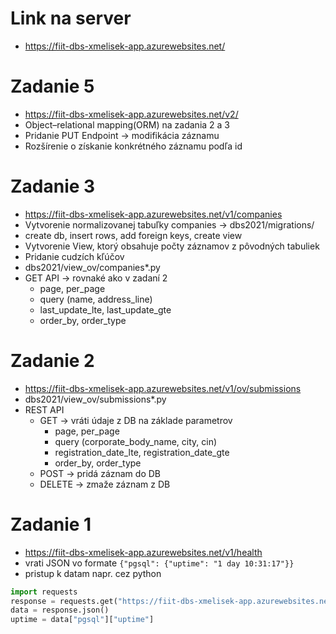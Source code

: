 # Link na server
+ https://fiit-dbs-xmelisek-app.azurewebsites.net/

# Zadanie 5
+ https://fiit-dbs-xmelisek-app.azurewebsites.net/v2/
+ Object–relational mapping(ORM) na zadania 2 a 3
+ Pridanie PUT Endpoint -> modifikácia záznamu
+ Rozšírenie o získanie konkrétného záznamu podľa id

# Zadanie 3
+ https://fiit-dbs-xmelisek-app.azurewebsites.net/v1/companies
+ Vytvorenie normalizovanej tabuľky companies -> dbs2021/migrations/
+ create db, insert rows, add foreign keys, create view
+ Vytvorenie View, ktorý obsahuje počty záznamov z pôvodných tabuliek
+ Pridanie cudzích kľúčov
+ dbs2021/view_ov/companies*.py
+ GET API -> rovnaké ako v zadaní 2
    + page, per_page
    + query (name, address_line)
    + last_update_lte, last_update_gte
    + order_by, order_type   

# Zadanie 2
+ https://fiit-dbs-xmelisek-app.azurewebsites.net/v1/ov/submissions
+ dbs2021/view_ov/submissions*.py
+ REST API
    + GET -> vráti údaje z DB na základe parametrov
        + page, per_page
        + query (corporate_body_name, city, cin)
        + registration_date_lte, registration_date_gte
        + order_by, order_type
    + POST -> pridá záznam do DB
    + DELETE -> zmaže záznam z DB
# Zadanie 1
+ https://fiit-dbs-xmelisek-app.azurewebsites.net/v1/health
+ vrati JSON vo formate 
```{"pgsql": {"uptime": "1 day 10:31:17"}}```
+ pristup k datam napr. cez python 
```python
import requests
response = requests.get("https://fiit-dbs-xmelisek-app.azurewebsites.net/v1/health")
data = response.json()
uptime = data["pgsql"]["uptime"]
```
